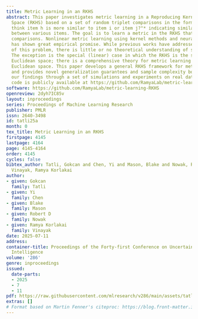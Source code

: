 ```yaml
---
title: Metric Learning in an RKHS
abstract: This paper investigates metric learning in a Reproducing Kernel Hilbert
  Space (RKHS) based on a set of random triplet comparisons in the form of *"Do you
  think item h is more similar to item i or item j?"* indicating similarity and differences
  between various items. The goal is to learn a metric in the RKHS that reflects the
  comparisons. Nonlinear metric learning using kernel methods and neural networks
  has shown great empirical promise. While previous works have addressed certain aspects
  of this problem, there is little or no theoretical understanding of such methods.
  The exception is the special (linear) case in which the RKHS is the standard $d$-dimensional
  Euclidean space; there is a comprehensive theory for metric learning in the $d$-dimensional
  Euclidean space. This paper develops a general RKHS framework for metric learning
  and provides novel generalization guarantees and sample complexity bounds. We validate
  our findings through a set of simulations and experiments on real datasets. Our
  code is publicly available at https://github.com/RamyaLab/metric-learning-RKHS.
software: https://github.com/RamyaLab/metric-learning-RKHS
openreview: 2dyh7IC85v
layout: inproceedings
series: Proceedings of Machine Learning Research
publisher: PMLR
issn: 2640-3498
id: tatli25a
month: 0
tex_title: Metric Learning in an RKHS
firstpage: 4145
lastpage: 4164
page: 4145-4164
order: 4145
cycles: false
bibtex_author: Tatli, Gokcan and Chen, Yi and Mason, Blake and Nowak, Robert D and
  Vinayak, Ramya Korlakai
author:
- given: Gokcan
  family: Tatli
- given: Yi
  family: Chen
- given: Blake
  family: Mason
- given: Robert D
  family: Nowak
- given: Ramya Korlakai
  family: Vinayak
date: 2025-07-11
address:
container-title: Proceedings of the Forty-first Conference on Uncertainty in Artificial
  Intelligence
volume: '286'
genre: inproceedings
issued:
  date-parts:
  - 2025
  - 7
  - 11
pdf: https://raw.githubusercontent.com/mlresearch/v286/main/assets/tatli25a/tatli25a.pdf
extras: []
# Format based on Martin Fenner's citeproc: https://blog.front-matter.io/posts/citeproc-yaml-for-bibliographies/
---
```

